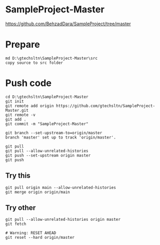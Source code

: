 # SampleProject-Master

https://github.com/BehzadDara/SampleProject/tree/master

# Prepare
```
md D:\gtechsltn\SampleProject-Master\src
copy source to src folder
```

# Push code
```
cd D:\gtechsltn\SampleProject-Master
git init
git remote add origin https://github.com/gtechsltn/SampleProject-Master.git
git remote -v
git add .
git commit -m "SampleProject-Master"

git branch --set-upstream-to=origin/master
branch 'master' set up to track 'origin/master'.

git pull
git pull --allow-unrelated-histories
git push --set-upstream origin master
git push
```

## Try this
```
git pull origin main --allow-unrelated-histories
git merge origin origin/main
```

## Try other
```
git pull --allow-unrelated-histories origin master
git fetch

# Warning: RESET AHEAD
git reset --hard origin/master
```
